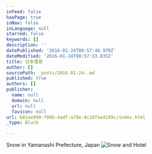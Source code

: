 ```yaml
---
inFeed: false
hasPage: true
inNav: false
inLanguage: null
starred: false
keywords: []
description: ''
datePublished: '2016-01-24T08:57:40.970Z'
dateModified: '2016-01-24T08:57:33.835Z'
title: 日本雪景
author: []
sourcePath: _posts/2016-01-24-.md
published: true
authors: []
publisher:
  name: null
  domain: null
  url: null
  favicon: null
url: b81ae990-f88b-4adf-a70e-6c2dfaa4199c/index.html
_type: Blurb

---
```

Snow in Yamanashi Prefecture, Japan
![Snow and Hotel](https://s3-us-west-2.amazonaws.com/the-grid-img/p/be27f50defa20a14ee450e77e5e22cdfb7d072d6.jpg)